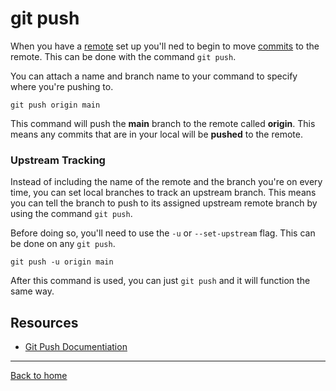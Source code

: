 # git push

When you have a [remote](./Remote.md) set up you'll ned to begin to move [commits](./Commit.md) to the remote. This can be done with the command `git push`.

You can attach a name and branch name to your command to specify where you're pushing to. 

```
git push origin main
```
This command will push the **main** branch to the remote called **origin**.
This means any commits that are in your local will be **pushed** to the remote.

### Upstream Tracking

Instead of including the name of the remote and the branch you're on every time, you can set local branches to track an upstream branch.
This means you can tell the branch to push to its assigned upstream remote branch by using the command `git push`.

Before doing so, you'll need to use the `-u` or `--set-upstream` flag. This can be done on any `git push`.

```
git push -u origin main
```

After this command is used, you can just `git push` and it will function the same way.

## Resources

- [Git Push Documentiation](https://git-scm.com/docs/git-push)

---

[Back to home](../README.md)


